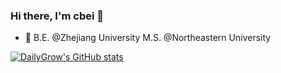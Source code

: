 ### Hi there, I'm cbei 👋


- 🌱 B.E. @Zhejiang University        M.S. @Northeastern University


[![DailyGrow's GitHub stats](https://github-readme-stats.vercel.app/api?username=DailyGrow)](https://github.com/DailyGrow/github-readme-stats)
<!--
**DailyGrow/DailyGrow** is a ✨ _special_ ✨ repository because its `README.md` (this file) appears on your GitHub profile.

Here are some ideas to get you started:

- 🔭 I’m currently working on ...
- 🌱 I’m currently learning ...
- 👯 I’m looking to collaborate on ...
- 🤔 I’m looking for help with ...
- 💬 Ask me about ...
- 📫 How to reach me: ...
- 😄 Pronouns: ...
- ⚡ Fun fact: ...
-->
